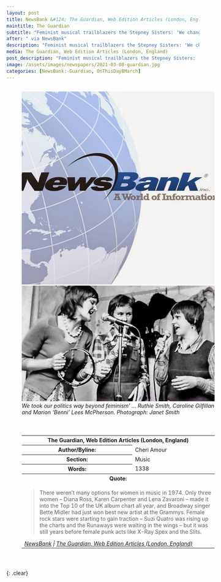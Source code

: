 ```yaml
---
layout: post
title: NewsBank &#124; The Guardian, Web Edition Articles (London, England) &#124; 8 March 2021
maintitle: The Guardian
subtitle: "Feminist musical trailblazers the Stepney Sisters: 'We changed what happened next'"
after: " via NewsBank"
description: "Feminist musical trailblazers the Stepney Sisters: 'We changed what happened next'"
media: The Guardian, Web Edition Articles (London, England)
post_description: "Feminist musical trailblazers the Stepney Sisters: 'We changed what happened next'"
image: /assets/images/newspapers/2021-03-08-guardian.jpg
categories: [NewsBank:-Guardian, OnThisDay8March]
---
```


<figure class="fig1">
<img src="/assets/images/newspapers/NewsBank.jpg" class="full-width"/>
<BR />
<img src="/assets/images/newspapers/2021-03-08-guardian.jpg" class="full-width" />
<figcaption>
<cite>We took our politics way beyond feminism’ … Ruthie Smith, Caroline Gilfillan and Marion ‘Benni’ Lees McPherson. Photograph: Janet Smith</cite>
</figcaption>
</figure>

<figure class="fig2">
<table>
<tr>
<th colspan="2">The Guardian, Web Edition Articles (London, England)</th>
</tr>

<tr>
<th>Author/Byline:</th><td>Cheri Amour</td>
</tr>

<tr>
<th>Section:</th><td>Music</td>
</tr>

<tr>
<th>Words:</th><td>1338</td>
</tr>

<tr>
<th colspan="2">Quote:</th>
</tr>

<tr>
<td colspan="2">
<blockquote>There weren’t many options for women in music in 1974. Only three women – Diana Ross, Karen Carpenter and Lena Zavaroni – made it into the Top 10 of the UK album chart all year, and Broadway singer Bette Midler had just won best new artist at the Grammys. Female rock stars were starting to gain traction – Suzi Quatro was rising up the charts and the Runaways were waiting in the wings – but it was still years before female punk acts like X-Ray Spex and the Slits.</blockquote>
<cite><a href="https://infoweb.newsbank.com/apps/news/openurl?ctx_ver=z39.88-2004&rft_id=info%3Asid/infoweb.newsbank.com&svc_dat=UKNB&req_dat=55CA6C602C984FD8A3DCC6AF6BF4AE70&rft_val_format=info%3Aofi/fmt%3Akev%3Amtx%3Actx&rft_dat=document_id%3Anews%252F181314EE439C6C58">NewsBank</a> &#124; <a href="https://www.theguardian.com/music/2021/mar/08/feminist-musical-trailblazers-the-stepney-sisters-we-changed-what-happened-next">The Guardian, Web Edition Articles (London, England)</a></cite></td>
</tr>

</table>
</figure>

<figure class="fig2">
</figure>

<br />{: .clear}

<style>
.fig1 {float:left; width:49%;}

.fig2 {float:right; width:49%;}

.fig3 {float:right; width:100%;}

figcaption {float:left; width:100%;}

@media screen and (orientation:portrait) {
.fig1, .fig2 {float:left; width:100%;}
figcaption {float:left; width:100%; margin-bottom: 10px;}
}
</style>

